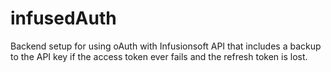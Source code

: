 # infusedAuth
Backend setup for using oAuth with Infusionsoft API that includes a backup to the API key if the access token ever fails and the refresh token is lost.
